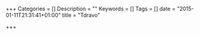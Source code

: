 +++
Categories = []
Description = ""
Keywords = []
Tags = []
date = "2015-01-11T21:31:41+01:00"
title = "Tdravo"

+++

